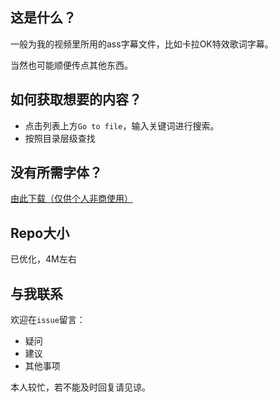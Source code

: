 ## 这是什么？

一般为我的视频里所用的ass字幕文件，比如卡拉OK特效歌词字幕。

当然也可能顺便传点其他东西。

## 如何获取想要的内容？

- 点击列表上方`Go to file`，输入关键词进行搜索。
- 按照目录层级查找

## 没有所需字体？

[由此下载（仅供个人非商使用）](https://wwe.lanzouo.com/b01hzc1zc?password=1234)

## Repo大小

已优化，4M左右

## 与我联系

欢迎在`issue`留言：

- 疑问
- 建议
- 其他事项

本人较忙，若不能及时回复请见谅。
